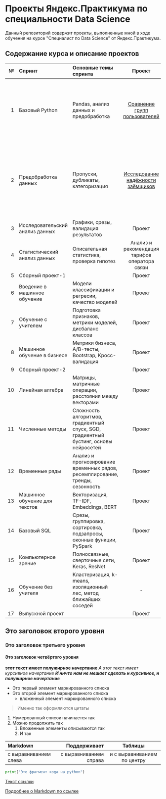 # Проекты Яндекс.Практикума по специальности Data Science

Данный репозиторий содержит проекты, выполненные мной в ходе обучения на курсе "Специалист по Data Science" от Яндекс.Практикума.

## Содержание курса и описание проектов

|№ | Спринт | Основные темы спринта | Проект | Описание | Инструменты и навыки |
|-:| :-- |:-- | :--: | :--: | :--: |
|1|Базовый Python| Pandas, анализ данных и предобработка | [Сравнение групп пользователей](https://github.com/Vasekk/Yandex-Practicum/tree/main/1_User_groups_comparison)  | На данных об использовании музыкального стримингого сервиса сравнить поведение пользователей из разных городов  | `Python` `Pandas` `Предобработка данных`|
|2|Предобработка данных| Пропуски, дубликаты, категоризация | [Исследование надёжности заёмщиков](https://github.com/Vasekk/Yandex-Practicum/tree/main/2_Borrower_reliability_research)  | Исследовать влияние характеристик заемщика (пол, возраст, семейное положение, количество детей и др.) на наличие задолженности по кредиту  | `Python` `Pandas` `pymystem3` `Предобработка данных` `Лемматизация`|
|3| Исследовательский анализ данных | Графики, срезы, валидация результатов | Проект | Описание | Стек |
|4| Статистический анализ данных | Описательная статистика, проверка гипотез | Анализ и рекомендация тарифов оператора связи | Описание | Стек |
|5| Сборный проект-1 |   |Проект |Описание |Стек |
|6| Введение в машинное обучение |Модели классификации и регресии, качество моделей| Проект | Описание | Стек |
|7| Обучение с учителем |Подготовка признаков, метрики моделей, дисбаланс классов| Проект | Описание | Стек |
|8| Машинное обучение в бизнесе |Метрики бизнеса,  A/B-тесты, Bootstrap, Кросс-валидация| Проект | Описание | Стек |
|9| Сборный проект-2 || Проект | Описание | Стек |
|10| Линейная алгебра |Матрицы, матричные операции, расстояния между векторами| Проект | Описание | Стек |
|11| Численные методы |Сложность алгоритмов, градиентный спуск, SGD, градиентный бустинг, основы нейросетей| Проект | Описание | Стек |
|12| Временные ряды | Анализ и прогнозирование временных рядов, ресемплирование, тренды, сезонность  | Проект | Описание | Стек |
|13| Машинное обучение для текстов | Векторизация, TF-IDF, Embeddings, BERT| Проект | Описание | Стек |
|14| Базовый SQL | Срезы, группировка, сортировка, подзапросы, оконные функции, PySpark  | Проект | Описание | Стек |
|15| Компьютерное зрение |Полносвязные, сверточные сети, Keras, ResNet| Проект | Описание | Стек |
|16| Обучение без учителя | Кластеризация, k-means, изоляционный лес, метод ближайших соседей | - | - | - |
|17| Выпускной проект|   | Проект | Описание | Стек |



## Это заголовок второго уровня
### Это заголовок третьего уровня
#### Это заголовок четвёртого уровня
**этот текст имеет полужирное начертание**
*А этот текст имеет курсивное начертание*
***И ничто нам не мешает сделать и курсивное, и полужирное начертание***
- Это первый элемент маркированного списка
- Это второй элемент маркированного списка
    - вложенный элемент маркированного списка
> Именно так оформляются цитаты
1. Нумерованный список начинается так
2. Можно продолжить так
    1. Вложенные элементы описываются так
    2. И так

| Markdown | Поддерживает | Таблицы |
| :-- | --: |:--:|
| с выравниванием слева | с выравниванием справа | и с выравниванием по центру |

```python
print("Это фрагмент кода на python")
```
[Текст ссылки](адрес://ссылки.здесь "Заголовок ссылки")

[Подробнее о Markdown по ссылке](https://daringfireball.net/projects/markdown/)
